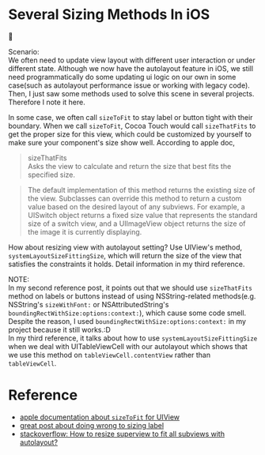 # Several Sizing Methods In iOS
:notebook:  

Scenario:   
We often need to update view layout with different user interaction or under different state. Although we now have the autolayout feature in iOS, we still need  programmatically do some updating ui logic on our own in some case(such as autolayout performance issue or working with legacy code). Then, I just saw some methods used to solve this scene in several projects. Therefore I note it here.  

In some case, we often call `sizeToFit` to stay label or button tight with their boundary. When we call `sizeToFit`, Cocoa Touch would call `sizeThatFits` to get the proper size for this view, which could be customized by yourself to make sure your component's size show well. According to apple doc,

> sizeThatFits   
> Asks the view to calculate and return the size that best fits the specified size.

> The default implementation of this method returns the existing size of the view. Subclasses can override this method to return a custom value based on the desired layout of any subviews. For example, a UISwitch object returns a fixed size value that represents the standard size of a switch view, and a UIImageView object returns the size of the image it is currently displaying.

How about resizing view with autolayout setting? Use UIView's method, `systemLayoutSizeFittingSize`, which will return the size of the view that satisfies the constraints it holds. Detail information in my third reference.



NOTE:  
In my second reference post, it points out that we should use `sizeThatFits` method on labels or buttons instead of using NSString-related methods(e.g. NSString's `sizeWithFont:` or NSAttributedString's `boundingRectWithSize:options:context:`), which cause some code smell. Despite the reason, I used `boundingRectWithSize:options:context:` in my project because it still works.:D   
In my third reference, it talks about how to use `systemLayoutSizeFittingSize` when we deal with UITableViewCell with our autolayout which shows that we use this method on `tableViewCell.contentView` rather than `tableViewCell`.

# Reference
* [apple documentation about `sizeToFit` for UIView](https://developer.apple.com/library/ios/documentation/UIKit/Reference/UIView_Class/#//apple_ref/occ/instm/UIView/sizeToFit)
* [great post about doing wrong to sizing label](http://doing-it-wrong.mikeweller.com/2012/07/youre-doing-it-wrong-2-sizing-labels.html)
* [stackoverflow: How to resize superview to fit all subviews with autolayout?](http://stackoverflow.com/questions/18118021/how-to-resize-superview-to-fit-all-subviews-with-autolayout/18155803#18155803)
